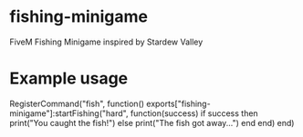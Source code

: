 # fishing-minigame
FiveM Fishing Minigame inspired by Stardew Valley

# Example usage
RegisterCommand("fish", function()
    exports["fishing-minigame"]:startFishing("hard", function(success)
        if success then
            print("You caught the fish!")
        else
            print("The fish got away...")
        end
    end)
end)
